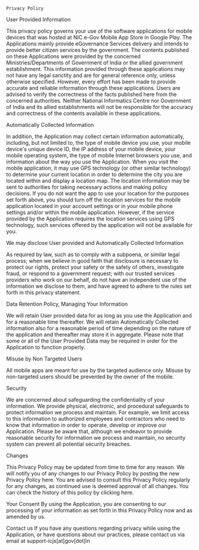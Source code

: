                                                                                                                     Privacy Policy
                                                                                                                    
                                                                                                                    
                                                                                                                    
                                                                                                                    
                                                                                                                    
User Provided Information

This privacy policy governs your use of the software applications for mobile devices that was hosted at NIC e-Gov Mobile App Store in Google Play. The Applications mainly provide eGovernance Services delivery and intends to provide better citizen services by the government. The contents published on these Applications were provided by the concerned Ministries/Departments of Government of India or the allied government establishment. This information provided through these applications may not have any legal sanctity and are for general reference only, unless otherwise specified. However, every effort has been made to provide accurate and reliable information through these applications. Users are advised to verify the correctness of the facts published here from the concerned authorities. Neither National Informatics Centre nor Government of India and its allied establishments will not be responsible for the accuracy and correctness of the contents available in these applications.




Automatically Collected Information

In addition, the Application may collect certain information automatically, including, but not limited to, the type of mobile device you use, your mobile device's unique device ID, the IP address of your mobile device, your mobile operating system, the type of mobile Internet browsers you use, and information about the way you use the Application. When you visit the mobile application, it may use GPS technology (or other similar technology) to determine your current location in order to determine the city you are located within and display a location map. The location information may be sent to authorities for taking necessary actions and making policy decisions. If you do not want the app to use your location for the purposes set forth above, you should turn off the location services for the mobile application located in your account settings or in your mobile phone settings and/or within the mobile application. However, if the service provided by the Application requires the location services using GPS technology, such services offered by the application will not be available for you.




We may disclose User provided and Automatically Collected Information

As required by law, such as to comply with a subpoena, or similar legal process; when we believe in good faith that disclosure is necessary to protect our rights, protect your safety or the safety of others, investigate fraud, or respond to a government request; with our trusted services providers who work on our behalf, do not have an independent use of the information we disclose to them, and have agreed to adhere to the rules set forth in this privacy statement.




Data Retention Policy, Managing Your Information

We will retain User provided data for as long as you use the Application and for a reasonable time thereafter. We will retain Automatically Collected information also for a reasonable period of time depending on the nature of the application and thereafter may store it in aggregate. Please note that some or all of the User Provided Data may be required in order for the Application to function properly.



Misuse by Non Targeted Users

All mobile apps are meant for use by the targeted audience only. Misuse by non-targeted users should be prevented by the owner of the mobile.




Security

We are concerned about safeguarding the confidentiality of your information. We provide physical, electronic, and procedural safeguards to protect information we process and maintain. For example, we limit access to this information to authorized employees and contractors who need to know that information in order to operate, develop or improve our Application. Please be aware that, although we endeavor to provide reasonable security for information we process and maintain, no security system can prevent all potential security breaches.



Changes

This Privacy Policy may be updated from time to time for any reason. We will notify you of any changes to our Privacy Policy by posting the new Privacy Policy here. You are advised to consult this Privacy Policy regularly for any changes, as continued use is deemed approval of all changes. You can check the history of this policy by clicking here.



Your Consent
By using the Application, you are consenting to our processing of your information as set forth in this Privacy Policy now and as amended by us.

Contact us
If you have any questions regarding privacy while using the Application, or have questions about our practices, please contact us via email at support-icjs[at]gov[dot]in
